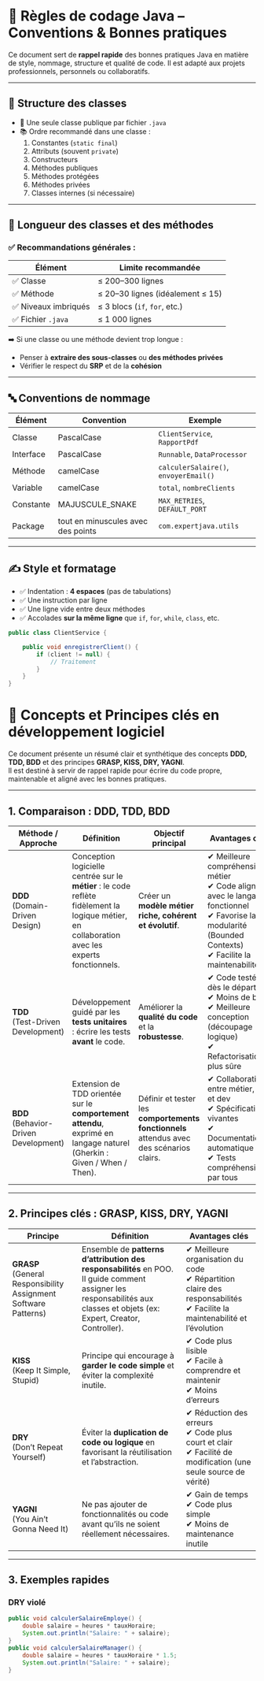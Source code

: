 # 📘 Règles de codage Java – Conventions & Bonnes pratiques

Ce document sert de **rappel rapide** des bonnes pratiques Java en matière de style, nommage, structure et qualité de code. Il est adapté aux projets professionnels, personnels ou collaboratifs.

---

## 📐 Structure des classes

- 📌 Une seule classe publique par fichier `.java`
- 📚 Ordre recommandé dans une classe :
  1. Constantes (`static final`)
  2. Attributs (souvent `private`)
  3. Constructeurs
  4. Méthodes publiques
  5. Méthodes protégées
  6. Méthodes privées
  7. Classes internes (si nécessaire)

---

## 📏 Longueur des classes et des méthodes

### ✅ Recommandations générales :

| Élément     | Limite recommandée               |
|-------------|----------------------------------|
| ✅ Classe    | ≤ 200–300 lignes                 |
| ✅ Méthode   | ≤ 20–30 lignes (idéalement ≤ 15) |
| ✅ Niveaux imbriqués | ≤ 3 blocs (`if`, `for`, etc.) |
| ✅ Fichier `.java` | ≤ 1 000 lignes              |

➡️ Si une classe ou une méthode devient trop longue :
- Penser à **extraire des sous-classes** ou **des méthodes privées**
- Vérifier le respect du **SRP** et de la **cohésion**

---

## 🔤 Conventions de nommage

| Élément       | Convention       | Exemple                         |
|---------------|------------------|----------------------------------|
| Classe        | PascalCase       | `ClientService`, `RapportPdf`   |
| Interface     | PascalCase       | `Runnable`, `DataProcessor`     |
| Méthode       | camelCase        | `calculerSalaire()`, `envoyerEmail()` |
| Variable      | camelCase        | `total`, `nombreClients`        |
| Constante     | MAJUSCULE_SNAKE  | `MAX_RETRIES`, `DEFAULT_PORT`   |
| Package       | tout en minuscules avec des points | `com.expertjava.utils` |

---

## ✍️ Style et formatage

- ✅ Indentation : **4 espaces** (pas de tabulations)
- ✅ Une instruction par ligne
- ✅ Une ligne vide entre deux méthodes
- ✅ Accolades **sur la même ligne** que `if`, `for`, `while`, `class`, etc.

```java
public class ClientService {

    public void enregistrerClient() {
        if (client != null) {
            // Traitement
        }
    }
}
```
# 📘 Concepts et Principes clés en développement logiciel

Ce document présente un résumé clair et synthétique des concepts **DDD, TDD, BDD** et des principes **GRASP, KISS, DRY, YAGNI**.  
Il est destiné à servir de rappel rapide pour écrire du code propre, maintenable et aligné avec les bonnes pratiques.

---

## 1. Comparaison : DDD, TDD, BDD

| Méthode / Approche | Définition                                                                 | Objectif principal                                       | Avantages clés                                                                 |
|---------------------|----------------------------------------------------------------------------|-----------------------------------------------------------|----------------------------------------------------------------------------------|
| **DDD**<br>(Domain-Driven Design) | Conception logicielle centrée sur le **métier** : le code reflète fidèlement la logique métier, en collaboration avec les experts fonctionnels. | Créer un **modèle métier riche, cohérent et évolutif**.  | ✔ Meilleure compréhension métier<br>✔ Code aligné avec le langage fonctionnel<br>✔ Favorise la modularité (Bounded Contexts)<br>✔ Facilite la maintenabilité |
| **TDD**<br>(Test-Driven Development) | Développement guidé par les **tests unitaires** : écrire les tests **avant** le code. | Améliorer la **qualité du code** et la **robustesse**.    | ✔ Code testé dès le départ<br>✔ Moins de bugs<br>✔ Meilleure conception (découpage logique)<br>✔ Refactorisation plus sûre |
| **BDD**<br>(Behavior-Driven Development) | Extension de TDD orientée sur le **comportement attendu**, exprimé en langage naturel (Gherkin : Given / When / Then). | Définir et tester les **comportements fonctionnels** attendus avec des scénarios clairs. | ✔ Collaboration entre métier, QA et dev<br>✔ Spécifications vivantes<br>✔ Documentation automatique<br>✔ Tests compréhensibles par tous |

---

## 2. Principes clés : GRASP, KISS, DRY, YAGNI

| Principe         | Définition                                                                                                                                                 | Avantages clés                                                      |
|------------------|------------------------------------------------------------------------------------------------------------------------------------------------------------|--------------------------------------------------------------------|
| **GRASP**<br>(General Responsibility Assignment Software Patterns) | Ensemble de **patterns d’attribution des responsabilités** en POO. Il guide comment assigner les responsabilités aux classes et objets (ex: Expert, Creator, Controller). | ✔ Meilleure organisation du code<br>✔ Répartition claire des responsabilités<br>✔ Facilite la maintenabilité et l’évolution |
| **KISS**<br>(Keep It Simple, Stupid)          | Principe qui encourage à **garder le code simple** et éviter la complexité inutile.                                                                                 | ✔ Code plus lisible<br>✔ Facile à comprendre et maintenir<br>✔ Moins d’erreurs |
| **DRY**<br>(Don’t Repeat Yourself)             | Éviter la **duplication de code ou logique** en favorisant la réutilisation et l’abstraction.                                                                        | ✔ Réduction des erreurs<br>✔ Code plus court et clair<br>✔ Facilité de modification (une seule source de vérité) |
| **YAGNI**<br>(You Ain’t Gonna Need It)         | Ne pas ajouter de fonctionnalités ou code avant qu’ils ne soient réellement nécessaires.                                                                             | ✔ Gain de temps<br>✔ Code plus simple<br>✔ Moins de maintenance inutile |

---

## 3. Exemples rapides

### DRY violé

```java
public void calculerSalaireEmploye() {
    double salaire = heures * tauxHoraire;
    System.out.println("Salaire: " + salaire);
}
public void calculerSalaireManager() {
    double salaire = heures * tauxHoraire * 1.5;
    System.out.println("Salaire: " + salaire);
}
